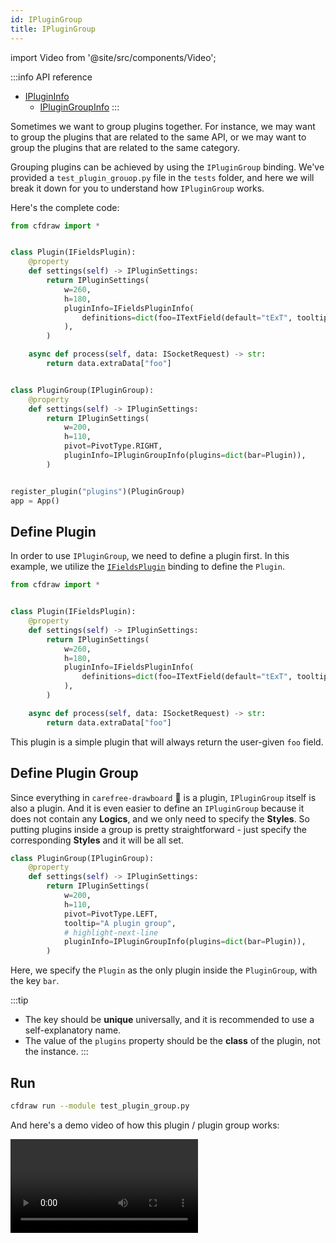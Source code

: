```yaml
---
id: IPluginGroup
title: IPluginGroup
---
```


import Video from '@site/src/components/Video';

:::info API reference
* [IPluginInfo](/docs/api-reference/IPluginInfo)
  * [IPluginGroupInfo](/docs/api-reference/IPluginGroupInfo)
:::

Sometimes we want to group plugins together. For instance, we may want to group the plugins that are related to the same API, or we may want to group the plugins that are related to the same category.

Grouping plugins can be achieved by using the `IPluginGroup` binding. We've provided a `test_plugin_grouop.py` file in the `tests` folder, and here we will break it down for you to understand how `IPluginGroup` works.

Here's the complete code:

```python showLineNumbers title="tests/test_plugin_group.py"
from cfdraw import *


class Plugin(IFieldsPlugin):
    @property
    def settings(self) -> IPluginSettings:
        return IPluginSettings(
            w=260,
            h=180,
            pluginInfo=IFieldsPluginInfo(
                definitions=dict(foo=ITextField(default="tExT", tooltip="bar"))
            ),
        )

    async def process(self, data: ISocketRequest) -> str:
        return data.extraData["foo"]


class PluginGroup(IPluginGroup):
    @property
    def settings(self) -> IPluginSettings:
        return IPluginSettings(
            w=200,
            h=110,
            pivot=PivotType.RIGHT,
            pluginInfo=IPluginGroupInfo(plugins=dict(bar=Plugin)),
        )


register_plugin("plugins")(PluginGroup)
app = App()
```

## Define Plugin

In order to use `IPluginGroup`, we need to define a plugin first. In this example, we utilize the [`IFieldsPlugin`](/docs/plugins/IFieldsPlugin) binding to define the `Plugin`.

```python title="tests/test_plugin_group.py"
from cfdraw import *


class Plugin(IFieldsPlugin):
    @property
    def settings(self) -> IPluginSettings:
        return IPluginSettings(
            w=260,
            h=180,
            pluginInfo=IFieldsPluginInfo(
                definitions=dict(foo=ITextField(default="tExT", tooltip="bar"))
            ),
        )

    async def process(self, data: ISocketRequest) -> str:
        return data.extraData["foo"]
```

This plugin is a simple plugin that will always return the user-given `foo` field.

## Define Plugin Group

Since everything in `carefree-drawboard` 🎨 is a plugin, `IPluginGroup` itself is also a plugin. And it is even easier to define an `IPluginGroup` because it does not contain any **Logics**, and we only need to specify the **Styles**. So putting plugins inside a group is pretty straightforward - just specify the corresponding **Styles** and it will be all set.

```python title="tests/test_plugin_group.py"
class PluginGroup(IPluginGroup):
    @property
    def settings(self) -> IPluginSettings:
        return IPluginSettings(
            w=200,
            h=110,
            pivot=PivotType.LEFT,
            tooltip="A plugin group",
            # highlight-next-line
            pluginInfo=IPluginGroupInfo(plugins=dict(bar=Plugin)),
        )
```

Here, we specify the `Plugin` as the only plugin inside the `PluginGroup`, with the key `bar`.

:::tip
* The key should be **unique** universally, and it is recommended to use a self-explanatory name.
* The value of the `plugins` property should be the **class** of the plugin, not the instance.
:::

## Run

```bash title="tests"
cfdraw run --module test_plugin_group.py
```

And here's a demo video of how this plugin / plugin group works:

<Video url="https://github.com/carefree0910/carefree-drawboard/assets/15677328/9ce82f8b-0fb9-4da8-9519-52b8b6e77a30" />
